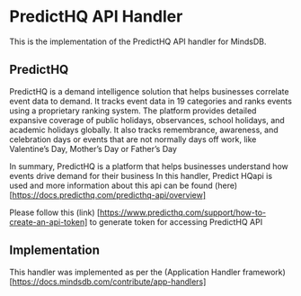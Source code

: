 # PredictHQ API Handler
This is the implementation of the PredictHQ API handler for MindsDB.

## PredictHQ 

PredictHQ is a demand intelligence solution that helps businesses correlate event data to demand. It tracks event data in 19 categories and ranks events using a proprietary ranking system. The platform provides detailed expansive coverage of public holidays, observances, school holidays, and academic holidays globally. It also tracks remembrance, awareness, and celebration days or events that are not normally days off work, like Valentine’s Day, Mother’s Day or Father’s Day

In summary, PredictHQ is a platform that helps businesses understand how events drive demand for their business
In this handler, Predict HQapi is used and more information about this api can be found (here)[https://docs.predicthq.com/predicthq-api/overview]

Please follow this (link) [https://www.predicthq.com/support/how-to-create-an-api-token] to generate token for accessing PredictHQ API

## Implementation

This handler was implemented as per the (Application Handler framework)[https://docs.mindsdb.com/contribute/app-handlers]
